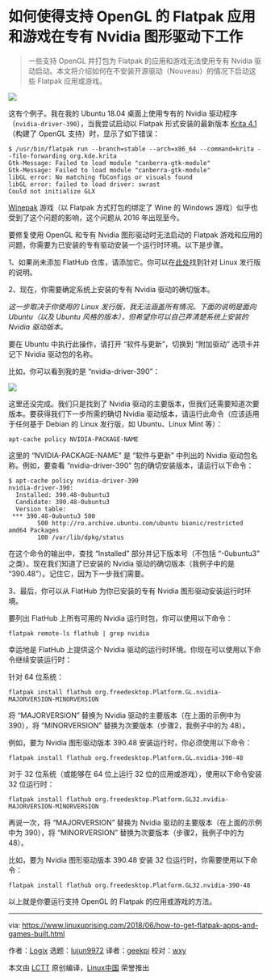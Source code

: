 [#]: collector: (lujun9972)
[#]: translator: (geekpi)
[#]: reviewer: (wxy)
[#]: publisher: ( )
[#]: url: ( )
[#]: subject: (How To Get Flatpak Apps And Games Built With OpenGL To Work With Proprietary Nvidia Graphics Drivers)
[#]: via: (https://www.linuxuprising.com/2018/06/how-to-get-flatpak-apps-and-games-built.html)
[#]: author: (Logix https://plus.google.com/118280394805678839070)

如何使得支持 OpenGL 的 Flatpak 应用和游戏在专有 Nvidia 图形驱动下工作
======
> 一些支持 OpenGL 并打包为 Flatpak 的应用和游戏无法使用专有 Nvidia 驱动启动。本文将介绍如何在不安装开源驱动（Nouveau）的情况下启动这些 Flatpak 应用或游戏。

![](https://2.bp.blogspot.com/-A6PQn0xS7t8/WzYZDH6L_cI/AAAAAAAAAyE/ZBHroHnrY1scqo-dhSRV3YapO4OeBJlOQCLcBGAs/s1600/flatpak.png)

这有个例子。我在我的 Ubuntu 18.04 桌面上使用专有的 Nvidia 驱动程序 （`nvidia-driver-390`），当我尝试启动以 Flatpak 形式安装的最新版本 [Krita 4.1][2] （构建了 OpenGL 支持）时，显示了如下错误：

```
$ /usr/bin/flatpak run --branch=stable --arch=x86_64 --command=krita --file-forwarding org.kde.krita
Gtk-Message: Failed to load module "canberra-gtk-module"
Gtk-Message: Failed to load module "canberra-gtk-module"
libGL error: No matching fbConfigs or visuals found
libGL error: failed to load driver: swrast
Could not initialize GLX
```

[Winepak][3] 游戏（以 Flatpak 方式打包的绑定了 Wine 的 Windows 游戏）似乎也受到了这个问题的影响，这个问题从 2016 年出现至今。

要修复使用 OpenGL 和专有 Nvidia 图形驱动时无法启动的 Flatpak 游戏和应用的问题，你需要为已安装的专有驱动安装一个运行时环境。以下是步骤。

1、如果尚未添加 FlatHub 仓库，请添加它。你可以在[此处][1]找到针对 Linux 发行版的说明。

2、现在，你需要确定系统上安装的专有 Nvidia 驱动的确切版本。

_这一步取决于你使用的 Linux 发行版，我无法涵盖所有​​情况。下面的说明是面向 Ubuntu（以及 Ubuntu 风格的版本），但希望你可以自己弄清楚系统上安装的 Nvidia 驱动版本。_

要在 Ubuntu 中执行此操作，请打开 “软件与更新”，切换到 “附加驱动” 选项卡并记下 Nvidia 驱动包的名称。

比如，你可以看到我的是 “nvidia-driver-390”：

![](https://1.bp.blogspot.com/-FAfjtGNeUJc/WzYXMYTFBcI/AAAAAAAAAx0/xUhIO83IAjMuK4Hn0jFUYKJhSKw8y559QCLcBGAs/s1600/additional-drivers-nvidia-ubuntu.png)

这里还没完成。我们只是找到了 Nvidia 驱动的主要版本，但我们还需要知道次要版本。要获得我们下一步所需的确切 Nvidia 驱动版本，请运行此命令（应该适用于任何基于 Debian 的 Linux 发行版，如 Ubuntu、Linux Mint 等）：

```
apt-cache policy NVIDIA-PACKAGE-NAME
```

这里的 “NVIDIA-PACKAGE-NAME” 是 “软件与更新” 中列出的 Nvidia 驱动包名称。例如，要查看 “nvidia-driver-390” 包的确切安装版本，请运行以下命令：

```
$ apt-cache policy nvidia-driver-390
nvidia-driver-390:
  Installed: 390.48-0ubuntu3
  Candidate: 390.48-0ubuntu3
  Version table:
 *** 390.48-0ubuntu3 500
        500 http://ro.archive.ubuntu.com/ubuntu bionic/restricted amd64 Packages
        100 /var/lib/dpkg/status
```

在这个命令的输出中，查找 “Installed” 部分并记下版本号（不包括 “-0ubuntu3” 之类）。现在我们知道了已安装的 Nvidia 驱动的确切版本（我例子中的是 “390.48”）。记住它，因为下一步我们需要。

3、最后，你可以从 FlatHub 为你已安装的专有 Nvidia 图形驱动安装运行时环境。

要列出 FlatHub 上所有可用的 Nvidia 运行时包，你可以使用以下命令：

```
flatpak remote-ls flathub | grep nvidia
```

幸运地是 FlatHub 上提供这个 Nvidia 驱动的运行时环境。你现在可以使用以下命令继续安装运行时：

针对 64 位系统：

```
flatpak install flathub org.freedesktop.Platform.GL.nvidia-MAJORVERSION-MINORVERSION
```

将 “MAJORVERSION” 替换为 Nvidia 驱动的主要版本（在上面的示例中为 390），将 “MINORVERSION” 替换为次要版本（步骤2，我例子中的为 48）。

例如，要为 Nvidia 图形驱动版本 390.48 安装运行时，你必须使用以下命令：

```
flatpak install flathub org.freedesktop.Platform.GL.nvidia-390-48
```

对于 32 位系统（或能够在 64 位上运行 32 位的应用或游戏），使用以下命令安装 32 位运行时：

```
flatpak install flathub org.freedesktop.Platform.GL32.nvidia-MAJORVERSION-MINORVERSION
```

再说一次，将 “MAJORVERSION” 替换为 Nvidia 驱动的主要版本（在上面的示例中为 390），将 “MINORVERSION” 替换为次要版本（步骤2，我例子中的为 48）。

比如，要为 Nvidia 图形驱动版本 390.48 安装 32 位运行时，你需要使用以下命令：

```
flatpak install flathub org.freedesktop.Platform.GL32.nvidia-390-48
```

以上就是你要运行支持 OpenGL 的 Flatpak 的应用或游戏的方法。

--------------------------------------------------------------------------------

via: https://www.linuxuprising.com/2018/06/how-to-get-flatpak-apps-and-games-built.html

作者：[Logix][a]
选题：[lujun9972](https://github.com/lujun9972)
译者：[geekpi](https://github.com/geekpi)
校对：[wxy](https://github.com/wxy)

本文由 [LCTT](https://github.com/LCTT/TranslateProject) 原创编译，[Linux中国](https://linux.cn/) 荣誉推出

[a]:https://plus.google.com/118280394805678839070
[1]:https://flatpak.org/setup/
[2]:https://www.linuxuprising.com/2018/06/free-painting-software-krita-410.html
[3]:https://www.linuxuprising.com/2018/06/winepak-is-flatpak-repository-for.html
[4]:https://github.com/winepak/applications/issues/23
[5]:https://github.com/flatpak/flatpak/issues/138
